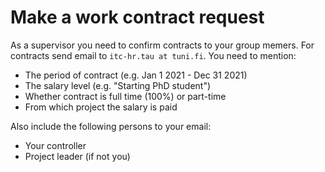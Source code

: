 
# Make a work contract request

As a supervisor you need to confirm contracts to your group memers.
For contracts send email to `itc-hr.tau at tuni.fi`. You need to mention:

 * The period of contract (e.g. Jan 1 2021 - Dec 31 2021)
 * The salary level (e.g. "Starting PhD student")
 * Whether contract is full time (100%) or part-time
 * From which project the salary is paid

Also include the following persons to your email:

 * Your controller
 * Project leader (if not you)
